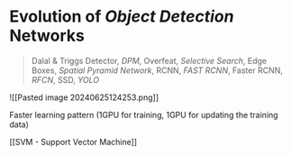 # Evolution of *Object Detection* Networks
> Dalal & Triggs Detector, *DPM*, Overfeat, *Selective Search*, Edge Boxes, *Spatial Pyramid Network*,
> RCNN, *FAST RCNN*, Faster RCNN, *RFCN*, SSD, *YOLO*

![[Pasted image 20240625124253.png]]


Faster learning pattern (1GPU for training, 1GPU for updating the training data)

[[SVM - Support Vector Machine]]